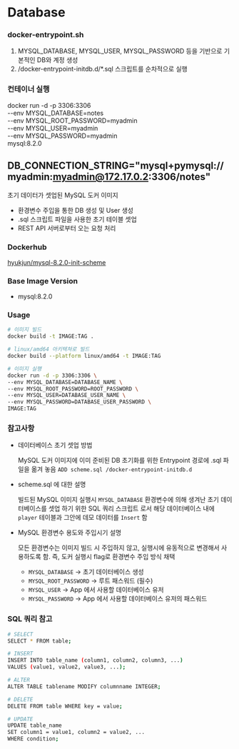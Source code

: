 # Database
### docker-entrypoint.sh
1. MYSQL_DATABASE, MYSQL_USER, MYSQL_PASSWORD 등을 기반으로 기본적인 DB와 계정 생성
2. /docker-entrypoint-initdb.d/*.sql 스크립트를 순차적으로 실행


### 컨테이너 실행
docker run -d -p 3306:3306 \
--env MYSQL_DATABASE=notes \
--env MYSQL_ROOT_PASSWORD=myadmin \
--env MYSQL_USER=myadmin \
--env MYSQL_PASSWORD=myadmin \
mysql:8.2.0

DB_CONNECTION_STRING="mysql+pymysql://myadmin:myadmin@172.17.0.2:3306/notes"
---
초기 데이터가 셋업된 MySQL 도커 이미지 

- 환경변수 주입을 통한 DB 생성 및 User 생성
- .sql 스크립트 파일을 사용한 초기 테이블 셋업
- REST API 서버로부터 오는 요청 처리

### Dockerhub
[hyukjun/mysql-8.2.0-init-scheme](https://hub.docker.com/repository/docker/hyukjun/mysql-8.2.0-init-scheme/general)

### Base Image Version
- mysql:8.2.0

### Usage
```bash
# 이미지 빌드
docker build -t IMAGE:TAG .

# linux/amd64 아키텍쳐로 빌드
docker build --platform linux/amd64 -t IMAGE:TAG

# 이미지 실행
docker run -d -p 3306:3306 \
--env MYSQL_DATABASE=DATABASE_NAME \
--env MYSQL_ROOT_PASSWORD=ROOT_PASSWORD \
--env MYSQL_USER=DATABASE_USER_NAME \
--env MYSQL_PASSWORD=DATABASE_USER_PASSWORD \
IMAGE:TAG
```

### 참고사항

- 데이터베이스 초기 셋업 방법
    
    MySQL 도커 이미지에 이미 준비된 DB 초기화를 위한 Entrypoint 경로에 .sql 파일을 옮겨 놓음 `ADD scheme.sql /docker-entrypoint-initdb.d`
- scheme.sql 에 대한 설명

    빌드된 MySQL 이미지 실행시 `MYSQL_DATABASE` 환경변수에 의해 생겨난 초기 데이터베이스를 셋업 하기 위한 SQL 쿼리 스크립트 로서 해당 데이터베이스 내에 `player` 테이블과 그안에 데모 데이터를 `Insert` 함

- MySQL 환경변수 용도와 주입시기 설명

    모든 환경변수는 이미지 빌드 시 주입하지 않고, 실행시에 유동적으로 변경해서 사용하도록 함. 즉, 도커 실행시 flag로 환경변수 주입 방식 채택
    - `MYSQL_DATABASE` -> 초기 데이터베이스 생성
    - `MYSQL_ROOT_PASSWORD` -> 루트 패스워드 (필수)
    - `MYSQL_USER` -> App 에서 사용할 데이터베이스 유저
    - `MYSQL_PASSWORD` -> App 에서 사용할 데이터베이스 유저의 패스워드

### SQL 쿼리 참고
```bash
# SELECT
SELECT * FROM table;

# INSERT
INSERT INTO table_name (column1, column2, column3, ...)
VALUES (value1, value2, value3, ...);

# ALTER
ALTER TABLE tablename MODIFY columnname INTEGER;

# DELETE
DELETE FROM table WHERE key = value;

# UPDATE
UPDATE table_name
SET column1 = value1, column2 = value2, ...
WHERE condition;
```